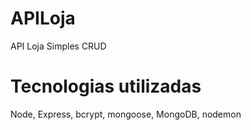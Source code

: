 # APILoja

API Loja Simples CRUD

# Tecnologias utilizadas

Node, Express, bcrypt, mongoose, MongoDB, nodemon
